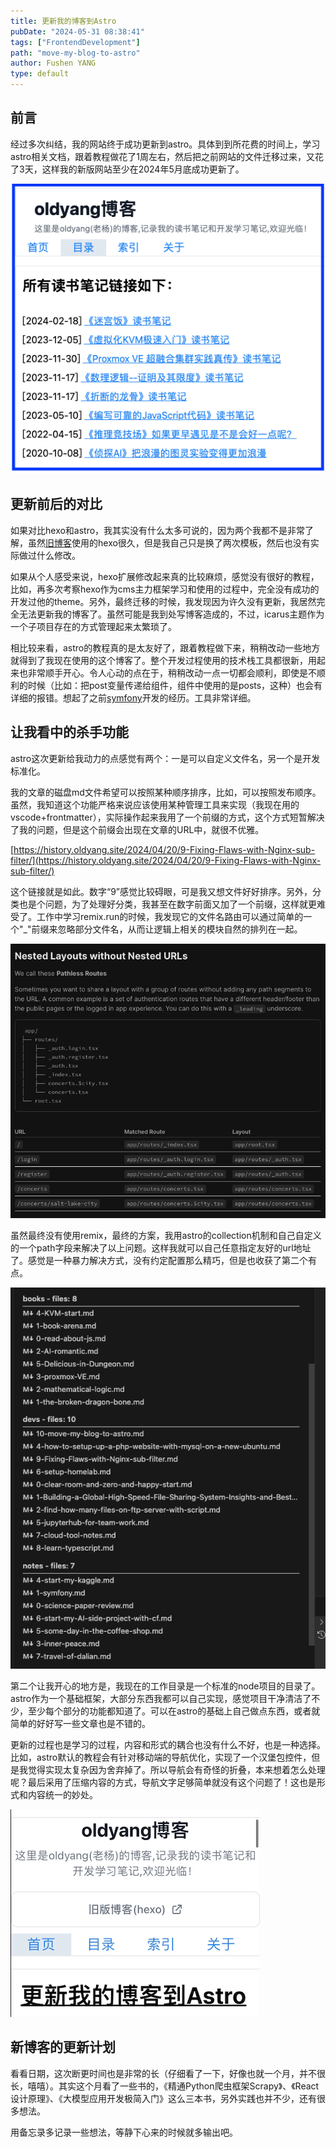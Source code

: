 ```yaml
---
title: 更新我的博客到Astro
pubDate: "2024-05-31 08:38:41"
tags: ["FrontendDevelopment"]
path: "move-my-blog-to-astro"
author: Fushen YANG
type: default
---
```


## 前言

经过多次纠结，我的网站终于成功更新到astro。具体到到所花费的时间上，学习astro相关文档，跟着教程做花了1周左右，然后把之前网站的文件迁移过来，又花了3天，这样我的新版网站至少在2024年5月底成功更新了。

![新更新首页非常清爽，给人一种“我会写的有多又快的错觉”，哈哈哈](10/astro-blog-front.png)

## 更新前后的对比

如果对比hexo和astro，我其实没有什么太多可说的，因为两个我都不是非常了解，虽然[旧博客](http://history.oldyang.site)使用的hexo很久，但是我自己只是换了两次模板，然后也没有实际做过什么修改。

如果从个人感受来说，hexo扩展修改起来真的比较麻烦，感觉没有很好的教程，比如，再多次考察hexo作为cms主力框架学习和使用的过程中，完全没有成功的开发过他的theme。另外，最终迁移的时候，我发现因为许久没有更新，我居然完全无法更新我的博客了。虽然可能是我到处写博客造成的，不过，icarus主题作为一个子项目存在的方式管理起来太繁琐了。

相比较来看，astro的教程真的是太友好了，跟着教程做下来，稍稍改动一些地方就得到了我现在使用的这个博客了。整个开发过程使用的技术栈工具都很新，用起来也非常顺手开心。令人心动的点在于，稍稍改动一点一切都会顺利，即使是不顺利的时候（比如：把post变量传递给组件，组件中使用的是posts，这种）也会有详细的报错。想起了之前[symfony](/symfony)开发的经历。工具非常详细。

## 让我看中的杀手功能

astro这次更新给我动力的点感觉有两个：一是可以自定义文件名，另一个是开发标准化。

我的文章的磁盘md文件希望可以按照某种顺序排序，比如，可以按照发布顺序。虽然，我知道这个功能严格来说应该使用某种管理工具来实现（我现在用的vscode+frontmatter），实际操作起来我用了一个前缀的方式，这个方式短暂解决了我的问题，但是这个前缀会出现在文章的URL中，就很不优雅。

[https://history.oldyang.site/2024/04/20/9-Fixing-Flaws-with-Nginx-sub-filter/](https://history.oldyang.site/2024/04/20/9-Fixing-Flaws-with-Nginx-sub-filter/)

这个链接就是如此。数字“9”感觉比较碍眼，可是我又想文件好好排序。另外，分类也是个问题，为了处理好分类，我甚至在数字前面又加了一个前缀，这样就更难受了。工作中学习remix.run的时候，我发现它的文件名路由可以通过简单的一个"_"前缀来忽略部分文件名，从而让逻辑上相关的模块自然的排列在一起。

![remix.run的文档](10/remix-run-route-doc.png)

虽然最终没有使用remix，最终的方案，我用astro的collection机制和自己自定义的一个path字段来解决了以上问题。这样我就可以自己任意指定友好的url地址了。感觉是一种暴力解决方式，没有约定配置那么精巧，但是也收获了第二个有点。

![这是目前的排序图片](10/article-list.png)

第二个让我开心的地方是，我现在的工作目录是一个标准的node项目的目录了。astro作为一个基础框架，大部分东西我都可以自己实现，感觉项目干净清洁了不少，至少每个部分的功能都知道了。可以在astro的基础上自己做点东西，或者就简单的好好写一些文章也是不错的。

更新的过程也是学习的过程，内容和形式的耦合也没有什么不好，也是一种选择。比如，astro默认的教程会有针对移动端的导航优化，实现了一个汉堡包控件，但是我觉得实现太复杂因为舍弃掉了。所以导航会有奇怪的折叠，本来想着怎么处理呢？最后采用了压缩内容的方式，导航文字足够简单就没有这个问题了！这也是形式和内容统一的妙处。

![最终的导航](10/mobile-ui.png)

## 新博客的更新计划

看看日期，这次断更时间也是非常的长（仔细看了一下，好像也就一个月，并不很长，嘻嘻）。其实这个月看了一些书的，《精通Python爬虫框架Scrapy》、《React设计原理》、《大模型应用开发极简入门》这么三本书，另外实践也并不少，还有很多想法。

用备忘录多记录一些想法，等静下心来的时候就多输出吧。
